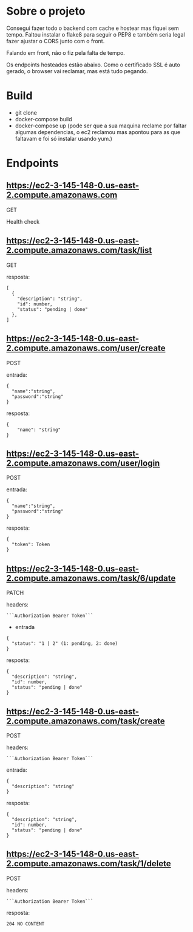 # Sobre o projeto
Consegui fazer todo o backend com cache e hostear mas fiquei sem tempo. Faltou instalar o flake8 para seguir o PEP8 e também seria legal fazer ajustar o CORS junto com o front.

Falando em front, não o fiz pela falta de tempo.

Os endpoints hosteados estão abaixo. Como o certificado SSL é auto gerado, o browser vai reclamar, mas está tudo pegando.

# Build
- git clone
- docker-compose build
- docker-compose up
(pode ser que a sua maquina reclame por faltar algumas dependencias, o ec2 reclamou mas apontou para as que faltavam e foi só instalar usando yum.)

# Endpoints
https://ec2-3-145-148-0.us-east-2.compute.amazonaws.com
------
GET

Health check

https://ec2-3-145-148-0.us-east-2.compute.amazonaws.com/task/list
------
GET

resposta:

```
[
  {
    "description": "string",
    "id": number,
    "status": "pending | done"
  },
]
```
https://ec2-3-145-148-0.us-east-2.compute.amazonaws.com/user/create
------
POST

entrada:

```
{
  "name":"string",
  "password":"string"
}
```

resposta:

```
{
    "name": "string"
}
```
https://ec2-3-145-148-0.us-east-2.compute.amazonaws.com/user/login
------
POST

entrada:

```
{
  "name":"string",
  "password":"string"
}
```

resposta:

```
{
  "token": Token
}
```
https://ec2-3-145-148-0.us-east-2.compute.amazonaws.com/task/6/update
------
PATCH

headers:

    ```Authorization Bearer Token```

- entrada

```
{
  "status": "1 | 2" (1: pending, 2: done)
}
```

resposta:

```
{
  "description": "string",
  "id": number,
  "status": "pending | done"
}
```
https://ec2-3-145-148-0.us-east-2.compute.amazonaws.com/task/create
------
POST

headers:

    ```Authorization Bearer Token```

entrada:

```
{
  "description": "string"
}
```

resposta:

```
{
  "description": "string",
  "id": number,
  "status": "pending | done"
}
```

https://ec2-3-145-148-0.us-east-2.compute.amazonaws.com/task/1/delete
------
POST

headers:

    ```Authorization Bearer Token```


resposta:

`204 NO CONTENT`